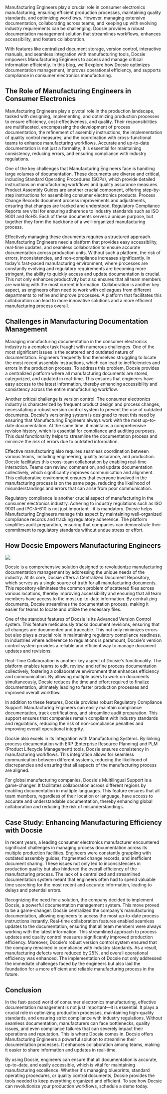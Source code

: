 Manufacturing Engineers play a crucial role in consumer electronics manufacturing, ensuring efficient production processes, maintaining quality standards, and optimizing workflows. However, managing extensive documentation, collaborating across teams, and keeping up with evolving industry requirements can be challenging. Docsie provides a robust documentation management solution that streamlines workflows, enhances accessibility, and fosters collaboration.

With features like centralized document storage, version control, interactive manuals, and seamless integration with manufacturing tools, Docsie empowers Manufacturing Engineers to access and manage critical information efficiently. In this blog, we'll explore how Docsie optimizes documentation management, improves operational efficiency, and supports compliance in consumer electronics manufacturing.

## The Role of Manufacturing Engineers in Consumer Electronics

Manufacturing Engineers play a pivotal role in the production landscape, tasked with designing, implementing, and optimizing production processes to ensure efficiency, cost-effectiveness, and quality. Their responsibilities are multifaceted, encompassing the development of process documentation, the refinement of assembly instructions, the implementation of quality control measures, and the coordination with cross-functional teams to enhance manufacturing workflows. Accurate and up-to-date documentation is not just a formality; it is essential for maintaining consistency, reducing errors, and ensuring compliance with industry regulations.

One of the key challenges that Manufacturing Engineers face is handling large volumes of documentation. These documents are diverse and critical, including Standard Operating Procedures (SOPs), which provide detailed instructions on manufacturing workflows and quality assurance measures. Product Assembly Guides are another crucial component, offering step-by-step instructions for assembling consumer electronics products. Process Change Records document process improvements and adjustments, ensuring that changes are tracked and understood. Regulatory Compliance Reports are vital for ensuring adherence to industry standards such as ISO 9001 and RoHS. Each of these documents serves a unique purpose, but together they form the backbone of a well-organized manufacturing process.

Effectively managing these documents requires a structured approach. Manufacturing Engineers need a platform that provides easy accessibility, real-time updates, and seamless collaboration to ensure accurate documentation across production units. Without such a platform, the risk of errors, inconsistencies, and non-compliance increases significantly. In today's fast-paced manufacturing environment, where processes are constantly evolving and regulatory requirements are becoming more stringent, the ability to quickly access and update documentation is crucial. This not only enhances productivity but also ensures that all team members are working with the most current information. Collaboration is another key aspect, as engineers often need to work with colleagues from different departments to refine and improve processes. A platform that facilitates this collaboration can lead to more innovative solutions and a more efficient manufacturing process overall.

## Challenges in Manufacturing Documentation Management

Managing manufacturing documentation in the consumer electronics industry is a complex task fraught with numerous challenges. One of the most significant issues is the scattered and outdated nature of documentation. Engineers frequently find themselves struggling to locate the most recent assembly instructions, which can lead to inefficiencies and errors in the production process. To address this problem, Docsie provides a centralized platform where all manufacturing documents are stored, categorized, and updated in real-time. This ensures that engineers have easy access to the latest information, thereby enhancing accessibility and consistency across the entire manufacturing workflow.

Another critical challenge is version control. The consumer electronics industry is characterized by frequent product design and process changes, necessitating a robust version control system to prevent the use of outdated documents. Docsie's versioning system is designed to meet this need by ensuring that Manufacturing Engineers always work with the most up-to-date documentation. At the same time, it maintains a comprehensive revision history, which is essential for compliance and auditing purposes. This dual functionality helps to streamline the documentation process and minimize the risk of errors due to outdated information.

Effective manufacturing also requires seamless coordination between various teams, including engineering, quality assurance, and production. Docsie facilitates this cross-team collaboration by enabling real-time interaction. Teams can review, comment on, and update documentation collectively, which significantly improves communication and alignment. This collaborative environment ensures that everyone involved in the manufacturing process is on the same page, reducing the likelihood of misunderstandings and errors that can arise from poor communication.

Regulatory compliance is another crucial aspect of manufacturing in the consumer electronics industry. Adhering to industry regulations such as ISO 9001 and IPC-A-610 is not just important—it is mandatory. Docsie helps Manufacturing Engineers manage this aspect by maintaining well-organized compliance records and tracking regulatory adherence. The platform simplifies audit preparation, ensuring that companies can demonstrate their commitment to regulatory standards without undue stress or effort.

## How Docsie Empowers Manufacturing Engineers

![](https://cdn.docsie.io/workspace_PxAvC1Uenuc7ad6H3/doc_wn84Jkoc6hIMTO2eE/file_WyrqEK0E1zfn5P8Ia/image_ed244903-132a-cf9b-c7f2-bda1651bfa30.jpg)

Docsie is a comprehensive solution designed to revolutionize manufacturing documentation management by addressing the unique needs of the industry. At its core, Docsie offers a Centralized Document Repository, which serves as a single source of truth for all manufacturing documents. This repository eliminates the common problem of scattered files across various locations, thereby improving accessibility and ensuring that all team members have access to the most up-to-date information. By centralizing documents, Docsie streamlines the documentation process, making it easier for teams to locate and utilize the necessary files.

One of the standout features of Docsie is its Advanced Version Control system. This feature meticulously tracks document revisions, ensuring that all changes are documented and traceable. This not only minimizes errors but also plays a crucial role in maintaining regulatory compliance readiness. In industries where adherence to regulations is paramount, Docsie's version control system provides a reliable and efficient way to manage document updates and revisions.

Real-Time Collaboration is another key aspect of Docsie's functionality. The platform enables teams to edit, review, and refine process documentation collectively, fostering a collaborative environment that enhances efficiency and communication. By allowing multiple users to work on documents simultaneously, Docsie reduces the time and effort required to finalize documentation, ultimately leading to faster production processes and improved overall workflow.

In addition to these features, Docsie provides robust Regulatory Compliance Support. Manufacturing Engineers can easily maintain compliance documentation, track certifications, and streamline audit preparation. This support ensures that companies remain compliant with industry standards and regulations, reducing the risk of non-compliance penalties and improving overall operational integrity.

Docsie also excels in its Integration with Manufacturing Systems. By linking process documentation with ERP (Enterprise Resource Planning) and PLM (Product Lifecycle Management) tools, Docsie ensures consistency in manufacturing workflows. This integration allows for seamless communication between different systems, reducing the likelihood of discrepancies and ensuring that all aspects of the manufacturing process are aligned.

For global manufacturing companies, Docsie's Multilingual Support is a game-changer. It facilitates collaboration across different regions by enabling documentation in multiple languages. This feature ensures that all team members, regardless of their location or language, have access to accurate and understandable documentation, thereby enhancing global collaboration and reducing the risk of misunderstandings.

## Case Study: Enhancing Manufacturing Efficiency with Docsie

In recent years, a leading consumer electronics manufacturer encountered significant challenges in managing process documentation across its multiple production facilities. Engineers were constantly grappling with outdated assembly guides, fragmented change records, and inefficient document sharing. These issues not only led to inconsistencies in production quality but also hindered the overall efficiency of the manufacturing process. The lack of a centralized and streamlined documentation system meant that engineers often had to spend valuable time searching for the most recent and accurate information, leading to delays and potential errors.

Recognizing the need for a solution, the company decided to implement Docsie, a powerful documentation management system. This move proved to be a game-changer. Docsie centralized the company's manufacturing documentation, allowing engineers to access the most up-to-date process instructions instantly. Real-time collaboration features enabled seamless updates to the documentation, ensuring that all team members were always working with the latest information. This streamlined approach to process updates and quality control measures significantly improved production efficiency. Moreover, Docsie's robust version control system ensured that the company remained in compliance with industry standards. As a result, manufacturing defects were reduced by 25%, and overall operational efficiency was enhanced. The implementation of Docsie not only addressed the immediate challenges faced by the engineers but also laid the foundation for a more efficient and reliable manufacturing process in the future.

## Conclusion

In the fast-paced world of consumer electronics manufacturing, effective documentation management is not just important—it is essential. It plays a crucial role in optimizing production processes, maintaining high-quality standards, and ensuring strict compliance with industry regulations. Without seamless documentation, manufacturers can face bottlenecks, quality issues, and even compliance failures that can severely impact their operations and reputation. This is where Docsie comes in. Docsie offers Manufacturing Engineers a powerful solution to streamline their documentation processes. It enhances collaboration among teams, making it easier to share information and updates in real-time. 

By using Docsie, engineers can ensure that all documentation is accurate, up-to-date, and easily accessible, which is vital for maintaining manufacturing excellence. Whether it's managing blueprints, standard operating procedures, or quality control documents, Docsie provides the tools needed to keep everything organized and efficient. To see how Docsie can revolutionize your production workflows, schedule a demo today.